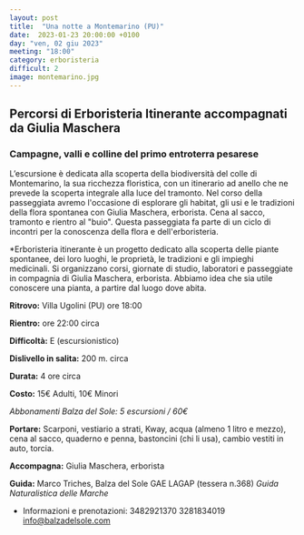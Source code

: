```yaml
---
layout: post
title:  "Una notte a Montemarino (PU)"
date:  2023-01-23 20:00:00 +0100
day: "ven, 02 giu 2023"
meeting: "18:00"
category: erboristeria 
difficult: 2
image: montemarino.jpg
---
```


## Percorsi di Erboristeria Itinerante accompagnati da Giulia Maschera
### Campagne, valli e colline del primo entroterra pesarese

L’escursione è dedicata alla scoperta della biodiversità del colle di Montemarino, la sua ricchezza floristica, con un itinerario ad anello che ne prevede la scoperta integrale alla luce del tramonto.
Nel corso della passeggiata avremo l'occasione di esplorare gli habitat, gli usi e le tradizioni della flora spontanea con Giulia Maschera, erborista. Cena al sacco, tramonto e rientro al "buio".
Questa passeggiata fa parte di un ciclo di incontri per la conoscenza della flora e dell'erboristeria.

*Erboristeria itinerante è un progetto dedicato alla scoperta delle piante spontanee, dei loro luoghi, le proprietà, le tradizioni e gli impieghi medicinali. Si organizzano corsi, giornate di studio, laboratori e passeggiate in compagnia di Giulia Maschera, erborista. Abbiamo idea che sia utile conoscere una pianta, a partire dal luogo dove abita.

**Ritrovo:** Villa Ugolini (PU) ore 18:00

**Rientro:** ore 22:00 circa 

**Difficoltà:** E (escursionistico)

**Dislivello in salita:**  200 m. circa

**Durata:** 4 ore circa

**Costo:** 15€ Adulti, 10€ Minori

*Abbonamenti Balza del Sole: 5 escursioni / 60€*

**Portare:** Scarponi, vestiario a strati, Kway, acqua (almeno 1 litro e mezzo), cena al sacco, quaderno e penna, bastoncini (chi li usa), cambio vestiti in auto, torcia.

**Accompagna:** Giulia Maschera, erborista 

**Guida:** Marco Triches, Balza del Sole GAE LAGAP (tessera n.368)
*Guida Naturalistica delle Marche*

+ Informazioni e prenotazioni:    3482921370    3281834019    info@balzadelsole.com
